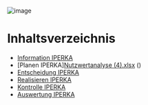 ![image](https://user-images.githubusercontent.com/105651519/177147356-8837295c-6a56-4728-a2e3-17cdc8958bcd.png)
# Inhaltsverzeichnis

* [Information IPERKA](Einführung.md)
* [Planen IPERKA][Nutzwertanalyse (4).xlsx](https://github.com/Jannet784/m431-/files/9083510/Nutzwertanalyse.4.xlsx)
()
* [Entscheidung IPERKA](Unterschiede.md)
* [Realisieren IPERKA](Geschichte.md)
* [Kontrolle IPERKA](...md)
* [Auswertung IPERKA](...md)



